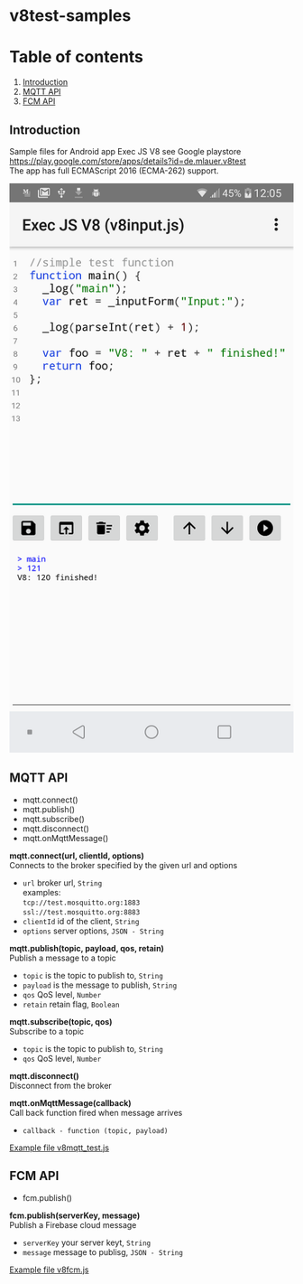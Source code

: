 # v8test-samples

# Table of contents
1. [Introduction](#introduction)
2. [MQTT API](#mqtt_api)
3. [FCM API](#fcm_api)


## Introduction <a name="introduction"></a>
Sample files for Android app Exec JS V8 see Google playstore https://play.google.com/store/apps/details?id=de.mlauer.v8test  
The app has full ECMAScript 2016 (ECMA-262) support.

![Alt text](/screenshots/Screenshot_2020-06-27-12-05-44.png?raw=true "Screenshot input form")

## MQTT API <a name="mqtt_api"></a>
* mqtt.connect()
* mqtt.publish()
* mqtt.subscribe()
* mqtt.disconnect()
* mqtt.onMqttMessage()

**mqtt.connect(url, clientId, options)**  
Connects to the broker specified by the given url and options  
* `url` broker url, `String`  
  examples:  
  `tcp://test.mosquitto.org:1883`  
  `ssl://test.mosquitto.org:8883`  
* `clientId` id of the client, `String`
* `options` server options, `JSON - String`


**mqtt.publish(topic, payload, qos, retain)**  
Publish a message to a topic
* `topic` is the topic to publish to, `String`
* `payload` is the message to publish, `String`
* `qos` QoS level, `Number`
* `retain` retain flag, `Boolean`

**mqtt.subscribe(topic, qos)**  
Subscribe to a topic
* `topic` is the topic to publish to, `String`
* `qos` QoS level, `Number`

**mqtt.disconnect()**  
Disconnect from the broker

**mqtt.onMqttMessage(callback)**  
Call back function fired when message arrives
* `callback - function (topic, payload)` 

[Example file v8mqtt_test.js](/samples/mqtt/v8mqtt_test.js)

## FCM API <a name="fcm_api"></a>
* fcm.publish()

**fcm.publish(serverKey, message)**  
Publish a Firebase cloud message 
* `serverKey` your server keyt, `String`
* `message` message to publisg, `JSON - String`

[Example file v8fcm.js](/samples/fcm/v8fcm.js)

